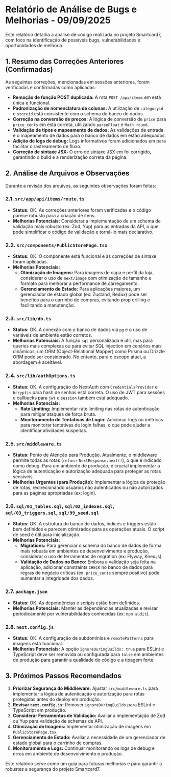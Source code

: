 # Relatório de Análise de Bugs e Melhorias - 09/09/2025

Este relatório detalha a análise de código realizada no projeto Smartcard7, com foco na identificação de possíveis bugs, vulnerabilidades e oportunidades de melhoria.

## 1. Resumo das Correções Anteriores (Confirmadas)

As seguintes correções, mencionadas em sessões anteriores, foram verificadas e confirmadas como aplicadas:

- **Remoção de função POST duplicada:** A rota `POST /api/items` em <mcfile name="route.ts" path="src/app/api/items/route.ts"></mcfile> está única e funcional.
- **Padronização de nomenclatura de colunas:** A utilização de `categoryid` e `storeid` está consistente com o schema do banco de dados.
- **Correção na conversão de preços:** A lógica de conversão de `price` para `price_cents` em <mcfile name="route.ts" path="src/app/api/items/route.ts"></mcfile> está correta, utilizando `parseFloat` e `Math.round`.
- **Validação de tipos e mapeamento de dados:** As validações de entrada e o mapeamento de dados para o banco de dados em <mcfile name="route.ts" path="src/app/api/items/route.ts"></mcfile> estão adequados.
- **Adição de logs de debug:** Logs informativos foram adicionados em <mcfile name="route.ts" path="src/app/api/items/route.ts"></mcfile> para facilitar o rastreamento de fluxo.
- **Correção de sintaxe JSX:** O erro de sintaxe JSX em <mcfile name="PublicStorePage.tsx" path="src/components/PublicStorePage.tsx"></mcfile> foi corrigido, garantindo o build e a renderização correta da página.

## 2. Análise de Arquivos e Observações

Durante a revisão dos arquivos, as seguintes observações foram feitas:

### 2.1. `src/app/api/items/route.ts`

- **Status:** OK. As correções anteriores foram verificadas e o código parece robusto para a criação de itens.
- **Melhorias Potenciais:** Considerar a implementação de um schema de validação mais robusto (ex: Zod, Yup) para as entradas da API, o que pode simplificar o código de validação e torná-lo mais declarativo.

### 2.2. `src/components/PublicStorePage.tsx`

- **Status:** OK. O componente está funcional e as correções de sintaxe foram aplicadas.
- **Melhorias Potenciais:**
    - **Otimização de Imagens:** Para imagens de capa e perfil da loja, considerar o uso de `next/image` com otimização de tamanho e formato para melhorar a performance de carregamento.
    - **Gerenciamento de Estado:** Para aplicações maiores, um gerenciador de estado global (ex: Zustand, Redux) pode ser benéfico para o carrinho de compras, evitando prop drilling e facilitando a manutenção.

### 2.3. `src/lib/db.ts`

- **Status:** OK. A conexão com o banco de dados via `pg` e o uso de variáveis de ambiente estão corretos.
- **Melhorias Potenciais:** A função `sql` personalizada é útil, mas para queries mais complexas ou para evitar SQL injection em cenários mais dinâmicos, um ORM (Object-Relational Mapper) como Prisma ou Drizzle ORM pode ser considerado. No entanto, para o escopo atual, a abordagem é aceitável.

### 2.4. `src/lib/authOptions.ts`

- **Status:** OK. A configuração do NextAuth com `CredentialsProvider` e `bcryptjs` para hash de senhas está correta. O uso de JWT para sessões e callbacks para `jwt` e `session` também está adequado.
- **Melhorias Potenciais:**
    - **Rate Limiting:** Implementar rate limiting nas rotas de autenticação para mitigar ataques de força bruta.
    - **Monitoramento de Tentativas de Login:** Adicionar logs ou métricas para monitorar tentativas de login falhas, o que pode ajudar a identificar atividades suspeitas.

### 2.5. `src/middleware.ts`

- **Status:** Ponto de Atenção para Produção. Atualmente, o middleware permite todas as rotas (`return NextResponse.next()`), o que é indicado como debug. Para um ambiente de produção, é crucial implementar a lógica de autenticação e autorização adequada para proteger as rotas sensíveis.
- **Melhorias Urgentes (para Produção):** Implementar a lógica de proteção de rotas, redirecionando usuários não autenticados ou não autorizados para as páginas apropriadas (ex: login).

### 2.6. `sql/01_tables.sql`, `sql/02_indexes.sql`, `sql/03_triggers.sql`, `sql/99_seed.sql`

- **Status:** OK. A estrutura do banco de dados, índices e triggers estão bem definidos e parecem otimizados para as operações atuais. O script de seed é útil para inicialização.
- **Melhorias Potenciais:**
    - **Migrations:** Para gerenciar o schema do banco de dados de forma mais robusta em ambientes de desenvolvimento e produção, considerar o uso de ferramentas de migration (ex: Flyway, Knex.js).
    - **Validação de Dados no Banco:** Embora a validação seja feita na aplicação, adicionar constraints `CHECK` no banco de dados para regras de negócio críticas (ex: `price_cents` sempre positivo) pode aumentar a integridade dos dados.

### 2.7. `package.json`

- **Status:** OK. As dependências e scripts estão bem definidos.
- **Melhorias Potenciais:** Manter as dependências atualizadas e revisar periodicamente por vulnerabilidades conhecidas (ex: `npm audit`).

### 2.8. `next.config.js`

- **Status:** OK. A configuração de subdomínios e `remotePatterns` para imagens está funcional.
- **Melhorias Potenciais:** A opção `ignoreDuringBuilds: true` para ESLint e TypeScript deve ser removida ou configurada para `false` em ambientes de produção para garantir a qualidade do código e a tipagem forte.

## 3. Próximos Passos Recomendados

1.  **Priorizar Segurança do Middleware:** Ajustar `src/middleware.ts` para implementar a lógica de autenticação e autorização para rotas protegidas antes do deploy em produção.
2.  **Revisar `next.config.js`:** Remover `ignoreDuringBuilds` para ESLint e TypeScript em produção.
3.  **Considerar Ferramentas de Validação:** Avaliar a implementação de Zod ou Yup para validação de schemas de API.
4.  **Otimização de Imagens:** Implementar otimização de imagens em `PublicStorePage.tsx`.
5.  **Gerenciamento de Estado:** Avaliar a necessidade de um gerenciador de estado global para o carrinho de compras.
6.  **Monitoramento e Logs:** Continuar monitorando os logs de debug e erros em ambiente de desenvolvimento e produção.

Este relatório serve como um guia para futuras melhorias e para garantir a robustez e segurança do projeto Smartcard7.